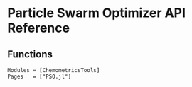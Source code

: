 # Particle Swarm Optimizer API Reference

## Functions

```@autodocs
Modules = [ChemometricsTools]
Pages   = ["PSO.jl"]
```
